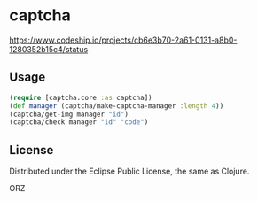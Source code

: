 # captcha

https://www.codeship.io/projects/cb6e3b70-2a61-0131-a8b0-1280352b15c4/status

## Usage

```clojure
(require [captcha.core :as captcha])
(def manager (captcha/make-captcha-manager :length 4))
(captcha/get-img manager "id")
(captcha/check manager "id" "code")
```

## License
Distributed under the Eclipse Public License, the same as Clojure.

ORZ
